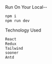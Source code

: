Run On Your Local--

```bash
npm i
npm run dev
```

Technology Used

```bash
React
Redux
Tailwind
sooner
Antd

```
